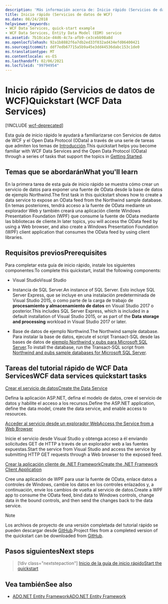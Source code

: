 ```yaml
---
description: 'Más información acerca de: Inicio rápido (Servicios de datos de WCF)'
title: Inicio rápido (Servicios de datos de WCF)
ms.date: 08/24/2018
helpviewer_keywords:
- WCF Data Services, quick-start example
- WCF Data Services, Entity Data Model (EDM) service
ms.assetid: 7b18ca1e-d4d6-4c7a-afb9-ce3cebb98a8d
ms.openlocfilehash: 92a1b8882f6a7db2ed33f032ad434efd06400421
ms.sourcegitcommit: ddf7edb67715a5b9a45e3dd44536dabc153c1de0
ms.translationtype: MT
ms.contentlocale: es-ES
ms.lasthandoff: 02/06/2021
ms.locfileid: "99794954"
---
```

# <a name="quickstart-wcf-data-services"></a><span data-ttu-id="0af07-103">Inicio rápido (Servicios de datos de WCF)</span><span class="sxs-lookup"><span data-stu-id="0af07-103">Quickstart (WCF Data Services)</span></span>

[!INCLUDE [wcf-deprecated](~/includes/wcf-deprecated.md)]

<span data-ttu-id="0af07-104">Esta guía de inicio rápido le ayudará a familiarizarse con Servicios de datos de WCF y el Open Data Protocol (OData) a través de una serie de tareas que admiten los temas de [Introducción](getting-started-with-wcf-data-services.md).</span><span class="sxs-lookup"><span data-stu-id="0af07-104">This quickstart helps you become familiar with WCF Data Services and the Open Data Protocol (OData) through a series of tasks that support the topics in [Getting Started](getting-started-with-wcf-data-services.md).</span></span>

## <a name="what-youll-learn"></a><span data-ttu-id="0af07-105">Temas que se abordarán</span><span class="sxs-lookup"><span data-stu-id="0af07-105">What you'll learn</span></span>

<span data-ttu-id="0af07-106">En la primera tarea de esta guía de inicio rápido se muestra cómo crear un servicio de datos para exponer una fuente de OData desde la base de datos de ejemplo Northwind.</span><span class="sxs-lookup"><span data-stu-id="0af07-106">The first task in this quickstart shows how to create a data service to expose an OData feed from the Northwind sample database.</span></span> <span data-ttu-id="0af07-107">En temas posteriores, tendrá acceso a la fuente de OData mediante un explorador Web y también creará una aplicación cliente Windows Presentation Foundation (WPF) que consume la fuente de OData mediante las bibliotecas de cliente.</span><span class="sxs-lookup"><span data-stu-id="0af07-107">In later topics, you will access the OData feed by using a Web browser, and also create a Windows Presentation Foundation (WPF) client application that consumes the OData feed by using client libraries.</span></span>

## <a name="prerequisites"></a><span data-ttu-id="0af07-108">Requisitos previos</span><span class="sxs-lookup"><span data-stu-id="0af07-108">Prerequisites</span></span>

<span data-ttu-id="0af07-109">Para completar esta guía de inicio rápido, instale los siguientes componentes:</span><span class="sxs-lookup"><span data-stu-id="0af07-109">To complete this quickstart, install the following components:</span></span>

- <span data-ttu-id="0af07-110">Visual Studio</span><span class="sxs-lookup"><span data-stu-id="0af07-110">Visual Studio</span></span>

- <span data-ttu-id="0af07-111">Instancia de SQL Server.</span><span class="sxs-lookup"><span data-stu-id="0af07-111">An instance of SQL Server.</span></span> <span data-ttu-id="0af07-112">Esto incluye SQL Server Express, que se incluye en una instalación predeterminada de Visual Studio 2015, o como parte de la carga de trabajo de **procesamiento y almacenamiento de datos** en Visual Studio 2017 o posterior.</span><span class="sxs-lookup"><span data-stu-id="0af07-112">This includes SQL Server Express, which is included in a default installation of Visual Studio 2015, or as part of the **Data storage and processing** workload in Visual Studio 2017 or later.</span></span>

- <span data-ttu-id="0af07-113">Base de datos de ejemplo Northwind.</span><span class="sxs-lookup"><span data-stu-id="0af07-113">The Northwind sample database.</span></span> <span data-ttu-id="0af07-114">Para instalar la base de datos, ejecute el script Transact-SQL desde las bases de datos de [ejemplo Northwind y pubs para Microsoft SQL Server](https://github.com/Microsoft/sql-server-samples/tree/master/samples/databases/northwind-pubs).</span><span class="sxs-lookup"><span data-stu-id="0af07-114">To install the database, run the Transact-SQL script from [Northwind and pubs sample databases for Microsoft SQL Server](https://github.com/Microsoft/sql-server-samples/tree/master/samples/databases/northwind-pubs).</span></span>

## <a name="wcf-data-services-quickstart-tasks"></a><span data-ttu-id="0af07-115">Tareas del tutorial rápido de WCF Data Services</span><span class="sxs-lookup"><span data-stu-id="0af07-115">WCF data services quickstart tasks</span></span>

 [<span data-ttu-id="0af07-116">Crear el servicio de datos</span><span class="sxs-lookup"><span data-stu-id="0af07-116">Create the Data Service</span></span>](creating-the-data-service.md)

 <span data-ttu-id="0af07-117">Defina la aplicación ASP.NET, defina el modelo de datos, cree el servicio de datos y habilite el acceso a los recursos.</span><span class="sxs-lookup"><span data-stu-id="0af07-117">Define the ASP.NET application, define the data model, create the data service, and enable access to resources.</span></span>

 [<span data-ttu-id="0af07-118">Acceder al servicio desde un explorador Web</span><span class="sxs-lookup"><span data-stu-id="0af07-118">Access the Service from a Web Browser</span></span>](accessing-the-service-from-a-web-browser-wcf-data-services-quickstart.md)

 <span data-ttu-id="0af07-119">Inicie el servicio desde Visual Studio y obtenga acceso a él enviando solicitudes GET de HTTP a través de un explorador web a las fuentes expuestas.</span><span class="sxs-lookup"><span data-stu-id="0af07-119">Start the service from Visual Studio and access the service by submitting HTTP GET requests through a Web browser to the exposed feed.</span></span>

 [<span data-ttu-id="0af07-120">Crear la aplicación cliente de .NET Framework</span><span class="sxs-lookup"><span data-stu-id="0af07-120">Create the .NET Framework Client Application</span></span>](creating-the-dotnet-client-application-wcf-data-services-quickstart.md)

 <span data-ttu-id="0af07-121">Cree una aplicación de WPF para usar la fuente de OData, enlace datos a controles de Windows, cambie los datos en los controles enlazados y, a continuación, envíe los cambios de vuelta al servicio de datos.</span><span class="sxs-lookup"><span data-stu-id="0af07-121">Create a WPF app to consume the OData feed, bind data to Windows controls, change data in the bound controls, and then send the changes back to the data service.</span></span>

> [!NOTE]
> <span data-ttu-id="0af07-122">Los archivos de proyecto de una versión completada del tutorial rápido se pueden descargar desde [GitHub](https://github.com/microsoftarchive/msdn-code-gallery-community-s-z/tree/master/WCF%20Data%20Services%20Quickstart%20(OData%20Service%20and%20WPF%20Client)).</span><span class="sxs-lookup"><span data-stu-id="0af07-122">Project files from a completed version of the quickstart can be downloaded from [GitHub](https://github.com/microsoftarchive/msdn-code-gallery-community-s-z/tree/master/WCF%20Data%20Services%20Quickstart%20(OData%20Service%20and%20WPF%20Client)).</span></span>

## <a name="next-steps"></a><span data-ttu-id="0af07-123">Pasos siguientes</span><span class="sxs-lookup"><span data-stu-id="0af07-123">Next steps</span></span>

> [!div class="nextstepaction"]
> [<span data-ttu-id="0af07-124">Inicio de la guía de inicio rápido</span><span class="sxs-lookup"><span data-stu-id="0af07-124">Start the quickstart</span></span>](creating-the-data-service.md)

## <a name="see-also"></a><span data-ttu-id="0af07-125">Vea también</span><span class="sxs-lookup"><span data-stu-id="0af07-125">See also</span></span>

- [<span data-ttu-id="0af07-126">ADO.NET Entity Framework</span><span class="sxs-lookup"><span data-stu-id="0af07-126">ADO.NET Entity Framework</span></span>](../adonet/ef/index.md)

